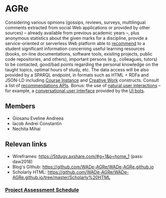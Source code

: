 # AGRe

Considering various opinions (gossips, reviews, surveys, multilingual comments extracted from social Web applications or provided by other sources) – already available from previous academic years –, plus anonymous statistics about the given marks for a discipline, provide a service-oriented or serverless Web platform able to [recommend](https://github.com/YuyangZhangFTD/awesome-RecSys-papers) to a student significant information concerning useful learning resources (books, on-line documentations, software tools, existing projects, public code repositories, and others), important persons (e.g., colleagues, tutors) to be contacted, good/bad points regarding the personal knowledge on the taught topics, optimal hours of study, etc. The data access will be also provided by a SPARQL endpoint, in formats such as HTML + RDFa and JSON-LD including [Course Instance](http://schema.org/CourseInstance) and [Creative Work](http://schema.org/CreativeWork) constructs. Consult a list of [recommendations APIs](https://www.programmableweb.com/category/recommendations/apis?category=20358). Bonus: the use of [natural user interactions](https://profs.info.uaic.ro/~busaco/teach/courses/hci/hci-film.html#week13) – for example, a [conversational user interface](http://designforhumanity.danieleckler.com/) provided by the [UI bots](https://thereisabotforthat.com/).

## Members
* Giosanu Eveline Andreea
* Iacob Andrei Constantin
* Nechita Mihai

## Relevan links
* Wireframes: https://5tdugv.axshare.com/#g=1&p=home_1 (pass: daw2018)
* Blog's Github: https://github.com/WADe-AGRe/WADe-AGRe.github.io
* Scholarly HTML: https://github.com/WADe-AGRe/WADe-AGRe.github.io/tree/master/Scholarly%20HTML

### [Project Assessment Schedule](https://docs.google.com/spreadsheets/d/e/2PACX-1vQHgiJNF_FtGmju3rGs_KyubOJkiGRJeeNP_QfC2FKFSFMUaFI2N-1D2vQK4DmmWDf0MmbuULiOTpXL/pubhtml?gid=2133185353&single=true) 
